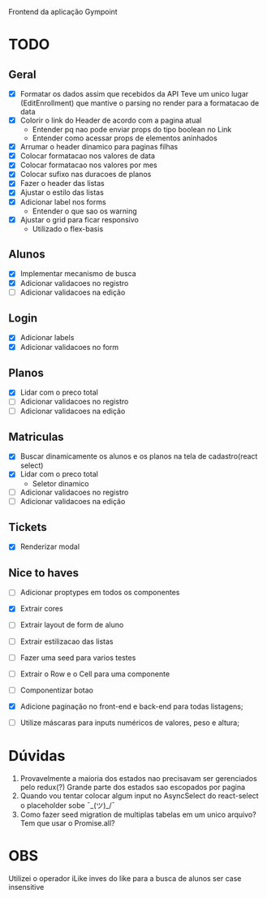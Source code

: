 Frontend da aplicação Gympoint

# TODO

## Geral
- [X] Formatar os dados assim que recebidos da API
Teve um unico lugar (EditEnrollment) que mantive o parsing no render para a formatacao de data
- [X] Colorir o link do Header de acordo com a pagina atual
  - Entender pq nao pode enviar props do tipo boolean no Link
  - Entender como acessar props de elementos aninhados
- [X] Arrumar o header dinamico para paginas filhas
- [X] Colocar formatacao nos valores de data
- [X] Colocar formatacao nos valores por mes
- [X] Colocar sufixo nas duracoes de planos
- [X] Fazer o header das listas
- [X] Ajustar o estilo das listas
- [X] Adicionar label nos forms
  - Entender o que sao os warning
- [X] Ajustar o grid para ficar responsivo
  - Utilizado o flex-basis

## Alunos
- [X] Implementar mecanismo de busca
- [X] Adicionar validacoes no registro
- [ ] Adicionar validacoes na edição

## Login
- [X] Adicionar labels
- [X] Adicionar validacoes no form

## Planos
- [X] Lidar com o preco total
- [ ] Adicionar validacoes no registro
- [ ] Adicionar validacoes na edição

## Matriculas
- [X] Buscar dinamicamente os alunos e os planos na tela de cadastro(react select)
- [X] Lidar com o preco total
  - Seletor dinamico
- [ ] Adicionar validacoes no registro
- [ ] Adicionar validacoes na edição

## Tickets
- [X] Renderizar modal

## Nice to haves
- [ ] Adicionar proptypes em todos os componentes
- [X] Extrair cores
- [ ] Extrair layout de form de aluno
- [ ] Extrair estilizacao das listas
- [ ] Fazer uma seed para varios testes
- [ ] Extrair o Row e o Cell para uma componente
- [ ] Componentizar botao

- [X] Adicione paginação no front-end e back-end para todas listagens;
- [ ] Utilize máscaras para inputs numéricos de valores, peso e altura;

# Dúvidas
1. Provavelmente a maioria dos estados nao precisavam ser gerenciados pelo redux(?) Grande parte dos estados sao escopados por pagina
2. Quando vou tentar colocar algum input no AsyncSelect do react-select o placeholder sobe ¯\_(ツ)_/¯
3. Como fazer seed migration de multiplas tabelas em um unico arquivo? Tem que usar o Promise.all?

# OBS
Utilizei o operador iLike inves do like para a busca de alunos ser case insensitive
